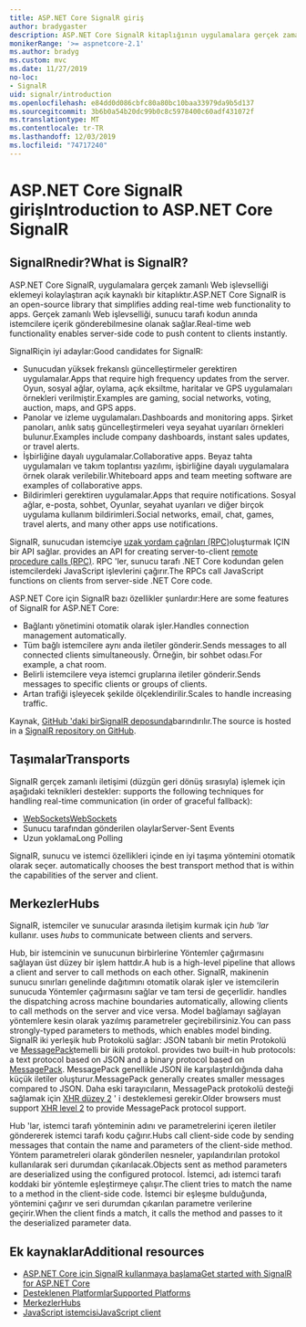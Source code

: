 ```yaml
---
title: ASP.NET Core SignalR giriş
author: bradygaster
description: ASP.NET Core SignalR kitaplığının uygulamalara gerçek zamanlı işlevsellik eklemeyi nasıl basitleştireceğinizi öğrenin.
monikerRange: '>= aspnetcore-2.1'
ms.author: bradyg
ms.custom: mvc
ms.date: 11/27/2019
no-loc:
- SignalR
uid: signalr/introduction
ms.openlocfilehash: e84dd0d086cbfc80a80bc10baa33979da9b5d137
ms.sourcegitcommit: 3b6b0a54b20dc99b0c8c5978400c60adf431072f
ms.translationtype: MT
ms.contentlocale: tr-TR
ms.lasthandoff: 12/03/2019
ms.locfileid: "74717240"
---
```

# <a name="introduction-to-aspnet-core-opno-locsignalr"></a><span data-ttu-id="a13f3-103">ASP.NET Core SignalR giriş</span><span class="sxs-lookup"><span data-stu-id="a13f3-103">Introduction to ASP.NET Core SignalR</span></span>

## <a name="what-is-opno-locsignalr"></a><span data-ttu-id="a13f3-104">SignalRnedir?</span><span class="sxs-lookup"><span data-stu-id="a13f3-104">What is SignalR?</span></span>

<span data-ttu-id="a13f3-105">ASP.NET Core SignalR, uygulamalara gerçek zamanlı Web işlevselliği eklemeyi kolaylaştıran açık kaynaklı bir kitaplıktır.</span><span class="sxs-lookup"><span data-stu-id="a13f3-105">ASP.NET Core SignalR is an open-source library that simplifies adding real-time web functionality to apps.</span></span> <span data-ttu-id="a13f3-106">Gerçek zamanlı Web işlevselliği, sunucu tarafı kodun anında istemcilere içerik gönderebilmesine olanak sağlar.</span><span class="sxs-lookup"><span data-stu-id="a13f3-106">Real-time web functionality enables server-side code to push content to clients instantly.</span></span>

<span data-ttu-id="a13f3-107">SignalRiçin iyi adaylar:</span><span class="sxs-lookup"><span data-stu-id="a13f3-107">Good candidates for SignalR:</span></span>

* <span data-ttu-id="a13f3-108">Sunucudan yüksek frekanslı güncelleştirmeler gerektiren uygulamalar.</span><span class="sxs-lookup"><span data-stu-id="a13f3-108">Apps that require high frequency updates from the server.</span></span> <span data-ttu-id="a13f3-109">Oyun, sosyal ağlar, oylama, açık eksiltme, haritalar ve GPS uygulamaları örnekleri verilmiştir.</span><span class="sxs-lookup"><span data-stu-id="a13f3-109">Examples are gaming, social networks, voting, auction, maps, and GPS apps.</span></span>
* <span data-ttu-id="a13f3-110">Panolar ve izleme uygulamaları.</span><span class="sxs-lookup"><span data-stu-id="a13f3-110">Dashboards and monitoring apps.</span></span> <span data-ttu-id="a13f3-111">Şirket panoları, anlık satış güncelleştirmeleri veya seyahat uyarıları örnekleri bulunur.</span><span class="sxs-lookup"><span data-stu-id="a13f3-111">Examples include company dashboards, instant sales updates, or travel alerts.</span></span>
* <span data-ttu-id="a13f3-112">İşbirliğine dayalı uygulamalar.</span><span class="sxs-lookup"><span data-stu-id="a13f3-112">Collaborative apps.</span></span> <span data-ttu-id="a13f3-113">Beyaz tahta uygulamaları ve takım toplantısı yazılımı, işbirliğine dayalı uygulamalara örnek olarak verilebilir.</span><span class="sxs-lookup"><span data-stu-id="a13f3-113">Whiteboard apps and team meeting software are examples of collaborative apps.</span></span>
* <span data-ttu-id="a13f3-114">Bildirimleri gerektiren uygulamalar.</span><span class="sxs-lookup"><span data-stu-id="a13f3-114">Apps that require notifications.</span></span> <span data-ttu-id="a13f3-115">Sosyal ağlar, e-posta, sohbet, Oyunlar, seyahat uyarıları ve diğer birçok uygulama kullanım bildirimleri.</span><span class="sxs-lookup"><span data-stu-id="a13f3-115">Social networks, email, chat, games, travel alerts, and many other apps use notifications.</span></span>

SignalR<span data-ttu-id="a13f3-116">, sunucudan istemciye [uzak yordam çağrıları (RPC)](https://wikipedia.org/wiki/Remote_procedure_call)oluşturmak IÇIN bir API sağlar.</span><span class="sxs-lookup"><span data-stu-id="a13f3-116"> provides an API for creating server-to-client [remote procedure calls (RPC)](https://wikipedia.org/wiki/Remote_procedure_call).</span></span> <span data-ttu-id="a13f3-117">RPC 'ler, sunucu tarafı .NET Core kodundan gelen istemcilerdeki JavaScript işlevlerini çağırır.</span><span class="sxs-lookup"><span data-stu-id="a13f3-117">The RPCs call JavaScript functions on clients from server-side .NET Core code.</span></span>

<span data-ttu-id="a13f3-118">ASP.NET Core için SignalR bazı özellikler şunlardır:</span><span class="sxs-lookup"><span data-stu-id="a13f3-118">Here are some features of SignalR for ASP.NET Core:</span></span>

* <span data-ttu-id="a13f3-119">Bağlantı yönetimini otomatik olarak işler.</span><span class="sxs-lookup"><span data-stu-id="a13f3-119">Handles connection management automatically.</span></span>
* <span data-ttu-id="a13f3-120">Tüm bağlı istemcilere aynı anda iletiler gönderir.</span><span class="sxs-lookup"><span data-stu-id="a13f3-120">Sends messages to all connected clients simultaneously.</span></span> <span data-ttu-id="a13f3-121">Örneğin, bir sohbet odası.</span><span class="sxs-lookup"><span data-stu-id="a13f3-121">For example, a chat room.</span></span>
* <span data-ttu-id="a13f3-122">Belirli istemcilere veya istemci gruplarına iletiler gönderir.</span><span class="sxs-lookup"><span data-stu-id="a13f3-122">Sends messages to specific clients or groups of clients.</span></span>
* <span data-ttu-id="a13f3-123">Artan trafiği işleyecek şekilde ölçeklendirilir.</span><span class="sxs-lookup"><span data-stu-id="a13f3-123">Scales to handle increasing traffic.</span></span>

<span data-ttu-id="a13f3-124">Kaynak, [GitHub 'daki birSignalR deposunda](https://github.com/aspnet/AspNetCore/tree/master/src/SignalR)barındırılır.</span><span class="sxs-lookup"><span data-stu-id="a13f3-124">The source is hosted in a [SignalR repository on GitHub](https://github.com/aspnet/AspNetCore/tree/master/src/SignalR).</span></span>

## <a name="transports"></a><span data-ttu-id="a13f3-125">Taşımalar</span><span class="sxs-lookup"><span data-stu-id="a13f3-125">Transports</span></span>

SignalR<span data-ttu-id="a13f3-126"> gerçek zamanlı iletişimi (düzgün geri dönüş sırasıyla) işlemek için aşağıdaki teknikleri destekler:</span><span class="sxs-lookup"><span data-stu-id="a13f3-126"> supports the following techniques for handling real-time communication (in order of graceful fallback):</span></span>

* [<span data-ttu-id="a13f3-127">WebSockets</span><span class="sxs-lookup"><span data-stu-id="a13f3-127">WebSockets</span></span>](https://tools.ietf.org/html/rfc7118)
* <span data-ttu-id="a13f3-128">Sunucu tarafından gönderilen olaylar</span><span class="sxs-lookup"><span data-stu-id="a13f3-128">Server-Sent Events</span></span>
* <span data-ttu-id="a13f3-129">Uzun yoklama</span><span class="sxs-lookup"><span data-stu-id="a13f3-129">Long Polling</span></span>

SignalR<span data-ttu-id="a13f3-130">, sunucu ve istemci özellikleri içinde en iyi taşıma yöntemini otomatik olarak seçer.</span><span class="sxs-lookup"><span data-stu-id="a13f3-130"> automatically chooses the best transport method that is within the capabilities of the server and client.</span></span>

## <a name="hubs"></a><span data-ttu-id="a13f3-131">Merkezler</span><span class="sxs-lookup"><span data-stu-id="a13f3-131">Hubs</span></span>

SignalR<span data-ttu-id="a13f3-132">, istemciler ve sunucular arasında iletişim kurmak için *hub 'lar* kullanır.</span><span class="sxs-lookup"><span data-stu-id="a13f3-132"> uses *hubs* to communicate between clients and servers.</span></span>

<span data-ttu-id="a13f3-133">Hub, bir istemcinin ve sunucunun birbirlerine Yöntemler çağırmasını sağlayan üst düzey bir işlem hattdır.</span><span class="sxs-lookup"><span data-stu-id="a13f3-133">A hub is a high-level pipeline that allows a client and server to call methods on each other.</span></span> SignalR<span data-ttu-id="a13f3-134">, makinenin sunucu sınırları genelinde dağıtımını otomatik olarak işler ve istemcilerin sunucuda Yöntemler çağırmasını sağlar ve tam tersi de geçerlidir.</span><span class="sxs-lookup"><span data-stu-id="a13f3-134"> handles the dispatching across machine boundaries automatically, allowing clients to call methods on the server and vice versa.</span></span> <span data-ttu-id="a13f3-135">Model bağlamayı sağlayan yöntemlere kesin olarak yazılmış parametreler geçirebilirsiniz.</span><span class="sxs-lookup"><span data-stu-id="a13f3-135">You can pass strongly-typed parameters to methods, which enables model binding.</span></span> SignalR<span data-ttu-id="a13f3-136"> iki yerleşik hub Protokolü sağlar: JSON tabanlı bir metin Protokolü ve [MessagePack](https://msgpack.org/)temelli bir ikili protokol.</span><span class="sxs-lookup"><span data-stu-id="a13f3-136"> provides two built-in hub protocols: a text protocol based on JSON and a binary protocol based on [MessagePack](https://msgpack.org/).</span></span>  <span data-ttu-id="a13f3-137">MessagePack genellikle JSON ile karşılaştırıldığında daha küçük iletiler oluşturur.</span><span class="sxs-lookup"><span data-stu-id="a13f3-137">MessagePack generally creates smaller messages compared to JSON.</span></span> <span data-ttu-id="a13f3-138">Daha eski tarayıcıların, MessagePack protokolü desteği sağlamak için [XHR düzey 2](https://caniuse.com/#feat=xhr2) ' i desteklemesi gerekir.</span><span class="sxs-lookup"><span data-stu-id="a13f3-138">Older browsers must support [XHR level 2](https://caniuse.com/#feat=xhr2) to provide MessagePack protocol support.</span></span>

<span data-ttu-id="a13f3-139">Hub 'lar, istemci tarafı yönteminin adını ve parametrelerini içeren iletiler göndererek istemci tarafı kodu çağırır.</span><span class="sxs-lookup"><span data-stu-id="a13f3-139">Hubs call client-side code by sending messages that contain the name and parameters of the client-side method.</span></span> <span data-ttu-id="a13f3-140">Yöntem parametreleri olarak gönderilen nesneler, yapılandırılan protokol kullanılarak seri durumdan çıkarılacak.</span><span class="sxs-lookup"><span data-stu-id="a13f3-140">Objects sent as method parameters are deserialized using the configured protocol.</span></span> <span data-ttu-id="a13f3-141">İstemci, adı istemci tarafı koddaki bir yöntemle eşleştirmeye çalışır.</span><span class="sxs-lookup"><span data-stu-id="a13f3-141">The client tries to match the name to a method in the client-side code.</span></span> <span data-ttu-id="a13f3-142">İstemci bir eşleşme bulduğunda, yöntemini çağırır ve seri durumdan çıkarılan parametre verilerine geçirir.</span><span class="sxs-lookup"><span data-stu-id="a13f3-142">When the client finds a match, it calls the method and passes to it the deserialized parameter data.</span></span>

## <a name="additional-resources"></a><span data-ttu-id="a13f3-143">Ek kaynaklar</span><span class="sxs-lookup"><span data-stu-id="a13f3-143">Additional resources</span></span>

* <span data-ttu-id="a13f3-144">[ASP.NET Core için SignalR kullanmaya başlama](xref:tutorials/signalr)</span><span class="sxs-lookup"><span data-stu-id="a13f3-144">[Get started with SignalR for ASP.NET Core](xref:tutorials/signalr)</span></span>
* [<span data-ttu-id="a13f3-145">Desteklenen Platformlar</span><span class="sxs-lookup"><span data-stu-id="a13f3-145">Supported Platforms</span></span>](xref:signalr/supported-platforms)
* [<span data-ttu-id="a13f3-146">Merkezler</span><span class="sxs-lookup"><span data-stu-id="a13f3-146">Hubs</span></span>](xref:signalr/hubs)
* [<span data-ttu-id="a13f3-147">JavaScript istemcisi</span><span class="sxs-lookup"><span data-stu-id="a13f3-147">JavaScript client</span></span>](xref:signalr/javascript-client)
